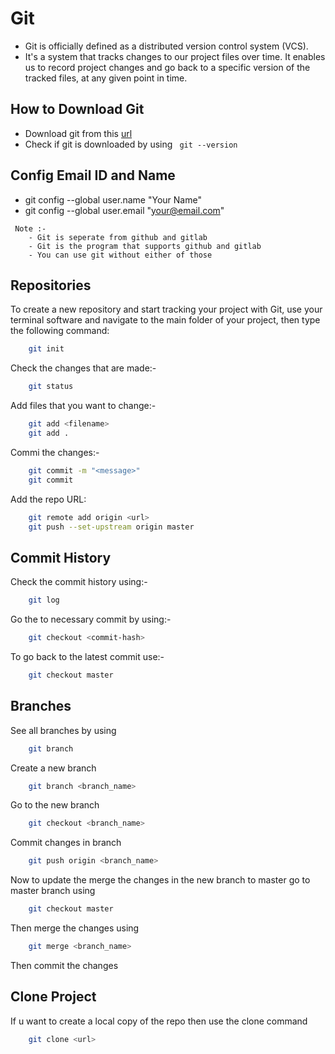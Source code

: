 
# Git
 - Git is officially defined as a distributed version control system (VCS).
 - It's a system that tracks changes to our project files over time. It enables us to record project changes and go back to a specific version of the tracked files, at any given point in time.

## How to Download Git

 -  Download git from this [url](https://git-scm.com/downloads)
 - Check if git is downloaded by using ` git --version`
 
## Config Email ID and Name 

 - git config --global user.name "Your Name" 
 - git config --global user.email "your@email.com"
```
 Note :- 
    - Git is seperate from github and gitlab
    - Git is the program that supports github and gitlab
    - You can use git without either of those
 ```

## Repositories
   To create a new repository and start tracking your project with Git, use your terminal software and navigate to the main folder of your project, then type the following command:
```bash
    git init
```
Check the changes that are made:- 
```bash
    git status
```
 Add files that you want to change:- 
```bash
    git add <filename>
    git add .
```
Commi the changes:-
```bash
    git commit -m "<message>"
    git commit 
```

Add the repo URL:
```bash
    git remote add origin <url>        
    git push --set-upstream origin master
```


## Commit History
Check the commit history using:-
```bash
    git log
```
Go the to necessary commit by using:-
```bash
    git checkout <commit-hash>    
```
To go back to the latest commit use:-
```bash
    git checkout master
```
## Branches
See all branches by using 
```bash
    git branch
```
Create a new branch
```bash
    git branch <branch_name>
```
Go to the new branch
```bash
    git checkout <branch_name>
```
Commit changes in branch
```bash
    git push origin <branch_name>
```

Now to update the merge the changes in the new branch to master go to master branch using
```bash
    git checkout master
```
Then merge the changes using
```bash
    git merge <branch_name>
```

Then commit the changes

## Clone Project 
If u want to create a local copy of the repo then use the clone command
```bash
    git clone <url>
```